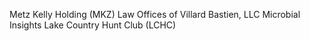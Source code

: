 Metz Kelly Holding (MKZ)
Law Offices of Villard Bastien, LLC
Microbial Insights
Lake Country Hunt Club (LCHC)

